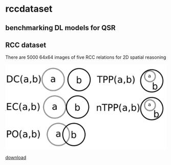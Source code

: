 # rccdataset

## benchmarking DL models for QSR

## RCC dataset
There are 5000 64x64 images of five RCC relations for 2D spatial reasoning

![](https://github.com/info-ruc/rccdataset/blob/master/rcc1.png)

[download](https://github.com/info-ruc/rccdataset/blob/master/rcc.zip)

